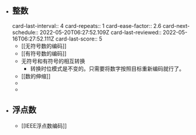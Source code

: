 - ## 整数
  card-last-interval:: 4
  card-repeats:: 1
  card-ease-factor:: 2.6
  card-next-schedule:: 2022-05-20T06:27:52.109Z
  card-last-reviewed:: 2022-05-16T06:27:52.111Z
  card-last-score:: 5
	- [[无符号数的编码]]
	- [[有符号数的编码]]
	- 无符号和有符号的相互转换
		- 转换时位模式是不变的。只需要将数字按照目标重新编码就行了。
	- [[数的伸缩]]
	-
	-
- ## 浮点数
	- [[IEEE浮点数编码]]